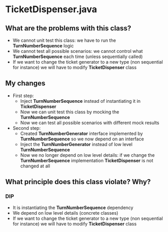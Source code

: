 # TicketDispenser.java 

## What are the problems with this class?
- We cannot unit test this class: we have to run the **TurnNumberSequence** logic
- We cannot test all possible scenarios: we cannot control what **TurnNumberSequence** each time (unless sequentially called)
- If we want to change the ticket generator to a new type (non sequential for instance) we will have to modify **TicketDispenser** class

## My changes
- First step:
    - Inject **TurnNumberSequence** instead of instantiating it in **TicketDispenser**
    - Now we can unit test this class by mocking the **TurnNumberSequence**
    - Now we can test all possible scenarios with different mock results
- Second step:
    - Created **TurnNumberGenerator** interface implemented by **TurnNumberSequence** so we now depend on an interface
    - Inject the **TurnNumberGenerator** instead of low level **TurnNumberSequence**
    - Now we no longer depend on low level details: if we change the **TurnNumberSequence** implementation **TicketDispenser** is not changed at all

## What principle does this class violate? Why?

### DIP
- It is instantiating the **TurnNumberSequence** dependency
- We depend on low level details (concrete classes)
- If we want to change the ticket generator to a new type (non sequential for instance) we will have to modify **TicketDispenser** class